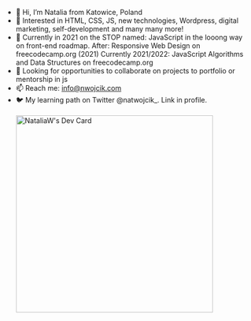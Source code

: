 - 👋 Hi, I’m Natalia from Katowice, Poland
- 👀 Interested in HTML, CSS, JS, new technologies, Wordpress, digital marketing, self-development and many many more!
- 🌱 Currently in 2021 on the STOP named: JavaScript in the looong way on front-end roadmap. After: Responsive Web Design
  on freecodecamp.org (2021) Currently 2021/2022: JavaScript Algorithms and Data Structures on freecodecamp.org
- 💞️ Looking for opportunities to collaborate on projects to portfolio or mentorship in js
- 📫 Reach me: info@nwojcik.com
- 🐦 My learning path on Twitter @natwojcik_. Link in profile. <br><br>
<a href="https://app.daily.dev/natwoj"><img src="https://api.daily.dev/devcards/b990075c43bf44d5afddd86109175b71.png?r=fva" width="400" alt="NataliaW's Dev Card"/></a>

